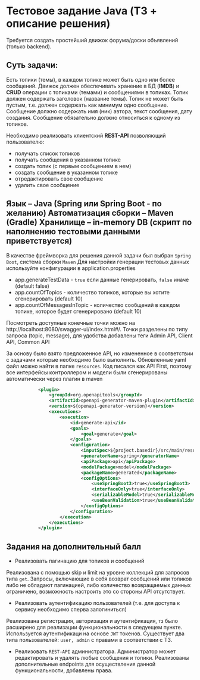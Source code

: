# Тестовое задание Java (ТЗ + описание решения)

Требуется создать простейший движок форума/доски объявлений (только backend).

## Суть задачи:

Есть топики (темы), в каждом топике может быть одно или более сообщений.
Движок должен обеспечивать хранение в БД (**IMDB**) и **CRUD** операции с топиками (темами) и сообщениями в топиках.
Топик должен содержать заголовок (название темы). Топик не может быть пустым, т.е. должен содержать как минимум одно сообщение.
Сообщение должно содержать имя (ник) автора, текст сообщения, дату создания.
Сообщение обязательно должно относиться к одному из топиков.

Необходимо реализовать клиентский **REST-API** позволяющий пользователю:
-   получать список топиков
-   получать сообщения в указанном топике
-   создать топик (с первым сообщением в нем)
-   создать сообщение в указанном топике
-   отредактировать свое сообщение
-   удалить свое сообщение

Язык – Java (Spring или Spring Boot - по желанию)
Автоматизация сборки – Maven (Gradle)
Хранилище – in-memory DB (скрипт по наполнению тестовыми данными приветствуется)
------------------------
В качестве фреймворка для решения данной задачи был выбран `Spring Boot`, система сборки `Maven`
Для настройки генерации тестовых данных используйте конфигурации в application.properties
- app.generateTestData - `true` если данные генерировать, `false` иначе (default false)
- app.countOfTopics - количество топиков, которые вы хотите сгенерировать (default 10)
- app.countOfMessagesInTopic - количество сообщений в каждом топике, которое будет сгенерировано (default 10)

Посмотреть доступные конечные точки можно на http://localhost:8080/swagger-ui/index.html#/. Точки разделены по типу запроса (topic, message), для удобства добавлены теги Admin API, Client API, Common API

За основу было взято предложенное API, но измененное в соответствии с задачами которые необходимо было выполнить. Обновленные yaml файл можно найти в папке `resources`.
Код писался как API First, поэтому все интерфейсы контроллером и модели были сгенерированы автоматически через плагин в maven
```xml
            <plugin>
                <groupId>org.openapitools</groupId>
                <artifactId>openapi-generator-maven-plugin</artifactId>
                <version>${openapi-generator-version}</version>
                <executions>
                    <execution>
                        <id>generate-api</id>
                        <goals>
                            <goal>generate</goal>
                        </goals>
                        <configuration>
                            <inputSpec>${project.basedir}/src/main/resources/api_example.yaml</inputSpec>
                            <generatorName>spring</generatorName>
                            <apiPackage>api</apiPackage>
                            <modelPackage>model</modelPackage>
                            <packageName>generated</packageName>
                            <configOptions>
                                <useSpringBoot3>true</useSpringBoot3>
                                <interfaceOnly>true</interfaceOnly>
                                <serializableModel>true</serializableModel>
                                <useBeanValidation>true</useBeanValidation>
                            </configOptions>
                        </configuration>
                    </execution>
                </executions>
            </plugin>
```

## Задания на дополнительный балл
- Реализовать пагинацию для топиков и сообщений 

Реализована с помощью skip и limit на уровне коллекций для запросов типа `get`. Запросы, включающие в себя возврат сообщений или топиков либо не обладают пагинацией, либо количество возвращаемых данных ограничено, возможность настроить это со стороны API отсутствует.
- Реализовать аутентификацию пользователей (т.е. для доступа к сервису необходимо сперва залогиниться)

Реализована регистрация, авторизация и аутентификация, тз было расширено для реализации функциональности в следуещем пункте. Используется аутентификаци на основе `JWT` токенов. Существует два типа пользователей: `user, admin` с правами в соответствии с ТЗ.
- Реализовать `REST-API` администратора. Администратор может редактировать и удалять любые сообщения и топики.
Реализованы дополнительные endpoints для осуществления данной функциональности, добавлены права.
